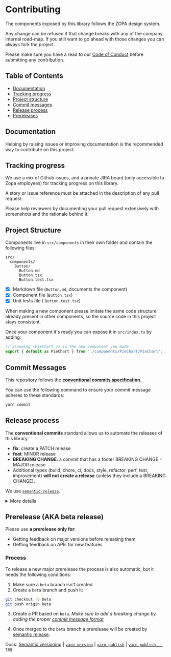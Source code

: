 # Contributing

The components exposed by this library follows the ZOPA design system.

Any change can be refused if that change breaks with any of the company internal road-map. If you still want to go ahead
with those changes you can always fork the project.

Please make sure you have a read to our [Code of Conduct](./CODE_OF_CONDUCT.md) before submitting any contribution.

## Table of Contents

- [Documentation](#documentation)
- [Tracking progress](#tracking-progress)
- [Project structure](#project-structure)
- [Commit messages](#commit-messages)
- [Release process](#release-process)
- [Prereleases](#prerelease-aka-beta-release)

## Documentation

Helping by raising issues or improving documentation is the recommended way to contribute on this project.

## Tracking progress

We use a mix of Github issues, and a private JIRA board (only accessible to Zopa employees) for tracking progress on this library.

A story or issue reference must be attached in the description of any pull request.

Please help reviewers by documenting your pull request extensively with screenshots and the rationale behind it.

## Project Structure

Components live in `src/components` in their own folder and contain the following files:

```
src/
  components/
    Button/
      Button.md
      Button.tsx
      Button.test.tsx
```

- [x] Markdown file (`Button.md`, documents the component)
- [x] Component file (`Button.tsx`)
- [x] Unit tests file ( `Button.test.tsx`)

When making a new component please imitate the same code structure already present in other components, so the source code
in this project stays consistent.

Once your component it's ready you can expose it in `src/index.ts` by adding:

```ts
// assuming <PieChart /> is the new component you made
export { default as PieChart } from './components/PieChart/PieChart';
```

## Commit Messages

This repository follows the [**conventional commits specification**](https://www.conventionalcommits.org/en/v1.0.0-beta.2/#specification).

You can use the following command to ensure your commit message adheres to these standards:

```bash
yarn commit
```

## Release process

The **conventional commits** standard allows us to automate the releases of this library.

- **fix**: create a PATCH release
- **feat**: MINOR release
- **BREAKING CHANGE**: a commit that has a footer BREAKING CHANGE = MAJOR release
- Additional types (build, chore, ci, docs, style, refactor, perf, test, improvement) **will not create a release** (unless
  they include a BREAKING CHANGE).

We use [`semantic-release`](https://github.com/semantic-release/semantic-release).

<details>
  <summary>More details</summary>

These are the steps that are automated:

| Step                  | Description                                                                                                                     |
| --------------------- | ------------------------------------------------------------------------------------------------------------------------------- |
| **Verify conditions** | Verify all the conditions to proceed with the release.                                                                          |
| **Get last release**  | Obtain the commit corresponding to the last release by analyzing [Git tags](https://git-scm.com/book/en/v2/Git-Basics-Tagging). |
| **Analyze commits**   | Determine the type of release based on the format of the commits added since the last release.                                  |
| **Verify release**    | Verify the release conformity.                                                                                                  |
| **Generate notes**    | Generate release notes for the commits added since the last release.                                                            |
| **Create Git tag**    | Create a Git tag corresponding to the new release version.                                                                      |
| **Prepare**           | Prepare the release.                                                                                                            |
| **Publish**           | Publish the release.                                                                                                            |
| **Notify**            | Notify of new releases or errors.                                                                                               |

Additionally, we use the following packages:

| Package                       | Description                                                                                                                                                                         |
| ----------------------------- | ----------------------------------------------------------------------------------------------------------------------------------------------------------------------------------- |
| `@semantic-release/changelog` | Semantic-release plugin to create or update a changelog file.                                                                                                                       |
| `@semantic-release/git`       | Semantic-release plugin responsible the update the package version with the next version                                                                                            |
| `@semantic-release/github`    | Semantic-release plugin to generates the artifacts for every release (download files), publish a new release, adds comments to github issues or PR and/or generates an Github issue |
| `gh-pages`                    | Deployment of the docs of this library                                                                                                                                              |

</details>

## Prerelease (AKA beta release)

Please use **a prerelease only for**:

- Getting feedback on major versions before releasing them
- Getting feedback on APIs for new features

### Process

To release a new major prerelease the process is also automatic, but it needs the following conditions:

1. Make sure a `beta` branch isn't created
2. Create a `beta` branch and push it:

```bash
git checkout -b beta
git push origin beta
```

3. Create a PR based on `beta`.
   _Make sure to add a breaking change by adding the proper [commit message format](#commit-messages)_

4. Once merged to the `beta` branch a prerelease will be created by
   [semantic release](https://github.com/semantic-release/semantic-release/blob/master/docs/recipes/pre-releases.md).

Docs: [Semantic versioning](https://semver.org/) | [`yarn version`](https://classic.yarnpkg.com/en/docs/cli/version) |
[`yarn publish`](https://classic.yarnpkg.com/en/docs/cli/publish) | [`yarn publish --tag`](https://classic.yarnpkg.com/en/docs/cli/publish#toc-yarn-publish-tag)
